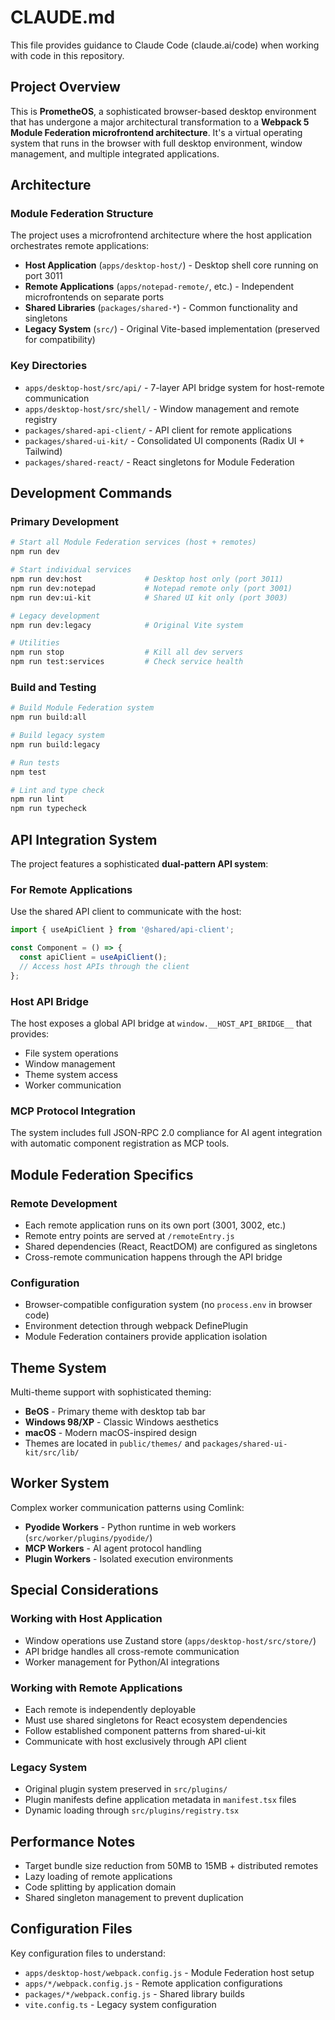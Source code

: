 # CLAUDE.md

This file provides guidance to Claude Code (claude.ai/code) when working with code in this repository.

## Project Overview

This is **PrometheOS**, a sophisticated browser-based desktop environment that has undergone a major architectural transformation to a **Webpack 5 Module Federation microfrontend architecture**. It's a virtual operating system that runs in the browser with full desktop environment, window management, and multiple integrated applications.

## Architecture

### Module Federation Structure
The project uses a microfrontend architecture where the host application orchestrates remote applications:

- **Host Application** (`apps/desktop-host/`) - Desktop shell core running on port 3011
- **Remote Applications** (`apps/notepad-remote/`, etc.) - Independent microfrontends on separate ports
- **Shared Libraries** (`packages/shared-*`) - Common functionality and singletons
- **Legacy System** (`src/`) - Original Vite-based implementation (preserved for compatibility)

### Key Directories
- `apps/desktop-host/src/api/` - 7-layer API bridge system for host-remote communication
- `apps/desktop-host/src/shell/` - Window management and remote registry
- `packages/shared-api-client/` - API client for remote applications
- `packages/shared-ui-kit/` - Consolidated UI components (Radix UI + Tailwind)
- `packages/shared-react/` - React singletons for Module Federation

## Development Commands

### Primary Development
```bash
# Start all Module Federation services (host + remotes)
npm run dev

# Start individual services
npm run dev:host              # Desktop host only (port 3011)
npm run dev:notepad           # Notepad remote only (port 3001)
npm run dev:ui-kit            # Shared UI kit only (port 3003)

# Legacy development
npm run dev:legacy            # Original Vite system

# Utilities
npm run stop                  # Kill all dev servers
npm run test:services         # Check service health
```

### Build and Testing
```bash
# Build Module Federation system
npm run build:all

# Build legacy system
npm run build:legacy

# Run tests
npm test

# Lint and type check
npm run lint
npm run typecheck
```

## API Integration System

The project features a sophisticated **dual-pattern API system**:

### For Remote Applications
Use the shared API client to communicate with the host:
```typescript
import { useApiClient } from '@shared/api-client';

const Component = () => {
  const apiClient = useApiClient();
  // Access host APIs through the client
};
```

### Host API Bridge
The host exposes a global API bridge at `window.__HOST_API_BRIDGE__` that provides:
- File system operations
- Window management
- Theme system access
- Worker communication

### MCP Protocol Integration
The system includes full JSON-RPC 2.0 compliance for AI agent integration with automatic component registration as MCP tools.

## Module Federation Specifics

### Remote Development
- Each remote application runs on its own port (3001, 3002, etc.)
- Remote entry points are served at `/remoteEntry.js`
- Shared dependencies (React, ReactDOM) are configured as singletons
- Cross-remote communication happens through the API bridge

### Configuration
- Browser-compatible configuration system (no `process.env` in browser code)
- Environment detection through webpack DefinePlugin
- Module Federation containers provide application isolation

## Theme System

Multi-theme support with sophisticated theming:
- **BeOS** - Primary theme with desktop tab bar
- **Windows 98/XP** - Classic Windows aesthetics
- **macOS** - Modern macOS-inspired design
- Themes are located in `public/themes/` and `packages/shared-ui-kit/src/lib/`

## Worker System

Complex worker communication patterns using Comlink:
- **Pyodide Workers** - Python runtime in web workers (`src/worker/plugins/pyodide/`)
- **MCP Workers** - AI agent protocol handling
- **Plugin Workers** - Isolated execution environments

## Special Considerations

### Working with Host Application
- Window operations use Zustand store (`apps/desktop-host/src/store/`)
- API bridge handles all cross-remote communication
- Worker management for Python/AI integrations

### Working with Remote Applications
- Each remote is independently deployable
- Must use shared singletons for React ecosystem dependencies
- Follow established component patterns from shared-ui-kit
- Communicate with host exclusively through API client

### Legacy System
- Original plugin system preserved in `src/plugins/`
- Plugin manifests define application metadata in `manifest.tsx` files
- Dynamic loading through `src/plugins/registry.tsx`

## Performance Notes

- Target bundle size reduction from 50MB to 15MB + distributed remotes
- Lazy loading of remote applications
- Code splitting by application domain
- Shared singleton management to prevent duplication

## Configuration Files

Key configuration files to understand:
- `apps/desktop-host/webpack.config.js` - Module Federation host setup
- `apps/*/webpack.config.js` - Remote application configurations
- `packages/*/webpack.config.js` - Shared library builds
- `vite.config.ts` - Legacy system configuration